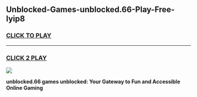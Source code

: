 
## Unblocked-Games-unblocked.66-Play-Free-lyip8
<h3>
<a href="https://premium76.site?title=unblocked.66&ref=10A">CLICK TO PLAY</a></h3>
<hr>

<h3>
<a href="https://premium76.site?title=unblocked.66&ref=10A">CLICK 2 PLAY</a>
  
</h3>

<a href="https://premium76.site?title=unblocked.66&ref=10A"><img src="https://clearcache.store/games.png"></a>


**unblocked.66 games unblocked: Your Gateway to Fun and Accessible Online Gaming**
